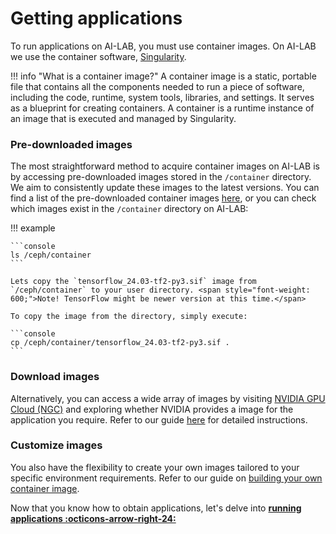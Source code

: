 # Getting applications
To run applications on AI-LAB, you must use container images. On AI-LAB we use the container software, [Singularity](https://docs.sylabs.io/guides/3.5/user-guide/introduction.html).

!!! info "What is a container image?"
    A container image is a static, portable file that contains all the components needed to run a piece of software, including the code, runtime, system tools, libraries, and settings. It serves as a blueprint for creating containers. A container is a runtime instance of an image that is executed and managed by Singularity.

### Pre-downloaded images
The most straightforward method to acquire container images on AI-LAB is by accessing pre-downloaded images stored in the `/container` directory. We aim to consistently update these images to the latest versions. You can find a list of the pre-downloaded container images [here](/system-overview/#list-of-pre-download-containers), or you can check which images exist in the `/container` directory on AI-LAB:

!!! example

    ```console
    ls /ceph/container
    ```

    Lets copy the `tensorflow_24.03-tf2-py3.sif` image from `/ceph/container` to your user directory. <span style="font-weight: 600;">Note! TensorFlow might be newer version at this time.</span>

    To copy the image from the directory, simply execute:

    ```console
    cp /ceph/container/tensorflow_24.03-tf2-py3.sif .
    ```

### Download images
Alternatively, you can access a wide array of images by visiting [NVIDIA GPU Cloud (NGC)](https://catalog.ngc.nvidia.com/) and exploring whether NVIDIA provides a image for the application you require. Refer to our guide [here](/additional-guides/download-images-from-ngc) for detailed instructions.

### Customize images
You also have the flexibility to create your own images tailored to your specific environment requirements. Refer to our guide on [building your own container image](/additional-guides/building-your-own-container-image).


Now that you know how to obtain applications, let's delve into <span style="color: var(--md-primary-fg-color); font-weight: 700;"><a href="/getting-started/running-applications">running applications :octicons-arrow-right-24:</a></span>